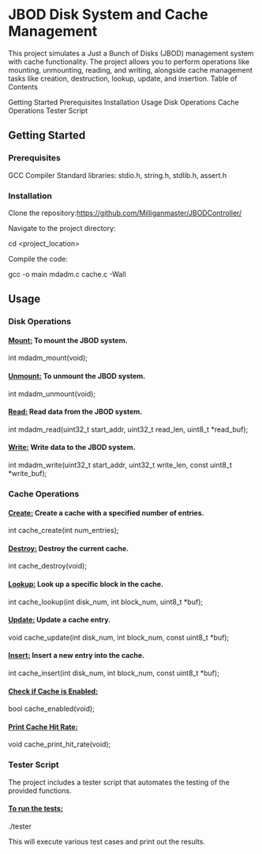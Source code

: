 # JBOD Disk System and Cache Management

This project simulates a Just a Bunch of Disks (JBOD) management system with cache functionality. The project allows you to perform operations like mounting, unmounting, reading, and writing, alongside cache management tasks like creation, destruction, lookup, update, and insertion.
Table of Contents

  Getting Started
    Prerequisites
    Installation
  Usage
    Disk Operations
    Cache Operations
    Tester Script

## Getting Started
### Prerequisites

  GCC Compiler
  Standard libraries: stdio.h, string.h, stdlib.h, assert.h

### Installation

Clone the repository:https://github.com/Milliganmaster/JBODController/


Navigate to the project directory:


cd <project_location>

Compile the code:


gcc -o main mdadm.c cache.c -Wall

## Usage
### Disk Operations

#### <ins>Mount:</ins> To mount the JBOD system.

int mdadm_mount(void);

#### <ins>Unmount:</ins> To unmount the JBOD system.

int mdadm_unmount(void);

#### <ins>Read:</ins> Read data from the JBOD system.

int mdadm_read(uint32_t start_addr, uint32_t read_len, uint8_t *read_buf);

#### <ins>Write:</ins> Write data to the JBOD system.

int mdadm_write(uint32_t start_addr, uint32_t write_len, const uint8_t *write_buf);

### Cache Operations

#### <ins>Create:</ins> Create a cache with a specified number of entries.

int cache_create(int num_entries);

#### <ins>Destroy:</ins> Destroy the current cache.

int cache_destroy(void);

#### <ins>Lookup:</ins> Look up a specific block in the cache.

int cache_lookup(int disk_num, int block_num, uint8_t *buf);

#### <ins>Update:</ins> Update a cache entry.

void cache_update(int disk_num, int block_num, const uint8_t *buf);

#### <ins>Insert:</ins> Insert a new entry into the cache.

int cache_insert(int disk_num, int block_num, const uint8_t *buf);

#### <ins>Check if Cache is Enabled:</ins>

bool cache_enabled(void);

#### <ins>Print Cache Hit Rate:</ins>

void cache_print_hit_rate(void);

### Tester Script

The project includes a tester script that automates the testing of the provided functions.

#### <ins>To run the tests:</ins>

./tester

This will execute various test cases and print out the results.
